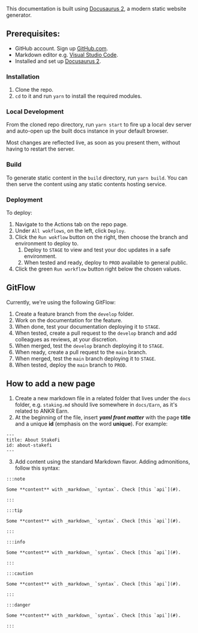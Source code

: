 This documentation is built using [Docusaurus 2](https://docusaurus.io/), a modern static website generator.

## Prerequisites:

* GitHub account. Sign up [GitHub.com](https://github.com/).
* Markdown editor e.g. [Visual Studio Code](https://code.visualstudio.com/download).
* Installed and set up [Docusaurus 2](https://docusaurus.io/).

### Installation

1. Clone the repo.
2. `cd` to it and run `yarn` to install the required modules. 

### Local Development

From the cloned repo directory, run `yarn start` to fire up a local dev server and auto-open up the built docs instance in your default browser.

Most changes are reflected live, as soon as you present them, without having to restart the server.

### Build

To generate static content in the `build` directory, run `yarn build`. You can then serve the content using any static contents hosting service.

### Deployment

To deploy:
1. Navigate to the Actions tab on the repo page.
2. Under `All wokflows`, on the left, click `Deploy`.
3. Click the `Run wokflow` button on the right, then choose the branch and environment to deploy to.
   1. Deploy to `STAGE` to view and test your doc updates in a safe environment.
   2. When tested and ready, deploy to `PROD` available to general public. 
4. Click the green `Run workflow` button right below the chosen values.

## GitFlow

Currently, we're using the following GitFlow:

1. Create a feature branch from the `develop` folder.
2. Work on the documentation for the feature.
3. When done, test your documentation deploying it to `STAGE`.
4. When tested, create a pull request to the `develop` branch and add colleagues as reviews, at your discretion.
5. When merged, test the `develop` branch deploying it to `STAGE`.
6. When ready, create a pull request to the `main` branch.
7. When merged, test the `main` branch deploying it to `STAGE`.
8. When tested, deploy the `main` branch to `PROD`.

## How to add a new page

1. Create a new markdown file in a related folder that lives under the `docs` folder, e.g. `staking.md` should live somewhere in `docs/Earn`, as it's related to ANKR Earn.
2. At the beginning of the file, insert ***yaml front matter*** with the page **title** and a unique **id** (emphasis on the word **unique**). For example:

```
---
title: About StakeFi
id: about-stakefi
---
```
3. Add content using the standard Markdown flavor. Adding admonitions, follow this syntax:

```
:::note

Some **content** with _markdown_ `syntax`. Check [this `api`](#).

:::

:::tip

Some **content** with _markdown_ `syntax`. Check [this `api`](#).

:::

:::info

Some **content** with _markdown_ `syntax`. Check [this `api`](#).

:::

:::caution

Some **content** with _markdown_ `syntax`. Check [this `api`](#).

:::

:::danger

Some **content** with _markdown_ `syntax`. Check [this `api`](#).

:::
```